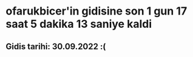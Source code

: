 # ofarukbicer'in gidisine son 1 gun 17 saat 5 dakika 13 saniye kaldi

## Gidis tarihi: 30.09.2022 :(
